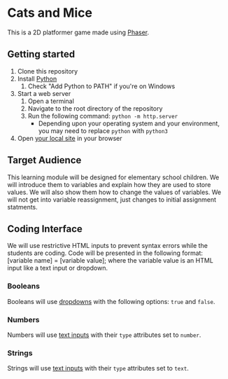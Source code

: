 # Cats and Mice
This is a 2D platformer game made using [Phaser](https://phaser.io/).

## Getting started
1. Clone this repository
1. Install [Python](https://www.python.org/downloads/)
    1. Check "Add Python to PATH" if you're on Windows
1. Start a web server
    1. Open a terminal
    1. Navigate to the root directory of the repository
    1. Run the following command: `python -m http.server`
        * Depending upon your operating system and your environment, you may need to replace `python` with `python3`
1. Open [your local site](http://localhost:8000/) in your browser

## Target Audience
This learning module will be designed for elementary school children. We will introduce them to variables and explain how they are used to store values. We will also show them how to change the values of variables. We will not get into variable reassignment, just changes to initial assignment statments.

## Coding Interface
We will use restrictive HTML inputs to prevent syntax errors while the students are coding. Code will be presented in the following format: [variable name] = [variable value]; where the variable value is an HTML input like a text input or dropdown.

### Booleans
Booleans will use [dropdowns](https://developer.mozilla.org/en-US/docs/Web/HTML/Element/select) with the following options: `true` and `false`.

### Numbers
Numbers will use [text inputs](https://developer.mozilla.org/en-US/docs/Web/HTML/Element/input) with their `type` attributes set to `number`.

### Strings
Strings will use [text inputs](https://developer.mozilla.org/en-US/docs/Web/HTML/Element/input) with their `type` attributes set to `text`.
